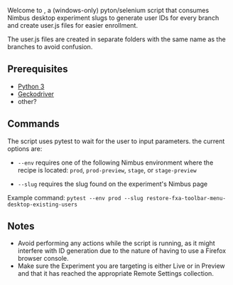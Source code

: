Welcome to <name>, a (windows-only) pyton/selenium script that consumes Nimbus desktop experiment slugs to generate user IDs for every branch and create user.js files for easier enrollment.

The user.js files are created in separate folders with the same name as the branches to avoid confusion.

## Prerequisites
- [Python 3](https://www.python.org/downloads/windows/)
- [Geckodriver](https://github.com/mozilla/geckodriver)
- other?

## Commands
The script uses pytest to wait for the user to input parameters. the current options are:
- ```--env``` requires one of the following Nimbus environment where the recipe is located: ```prod```, ```prod-preview```, ```stage```, or ```stage-preview```

- ```--slug``` requires the slug found on the experiment's Nimbus page

Example command: ```pytest --env prod --slug restore-fxa-toolbar-menu-desktop-existing-users```

## Notes
- Avoid performing any actions while the script is running, as it might interfere with ID generation due to the nature of having to use a Firefox browser console.
- Make sure the Experiment you are targeting is either Live or in Preview and that it has reached the appropriate Remote Settings collection.
